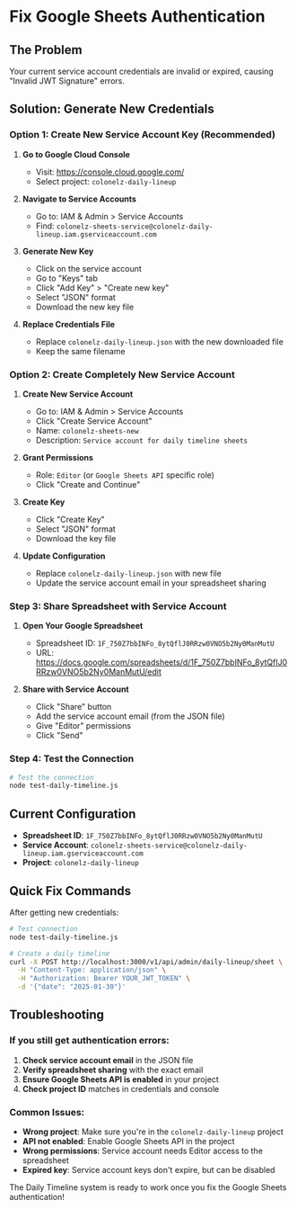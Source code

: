 # Fix Google Sheets Authentication

## The Problem
Your current service account credentials are invalid or expired, causing "Invalid JWT Signature" errors.

## Solution: Generate New Credentials

### Option 1: Create New Service Account Key (Recommended)

1. **Go to Google Cloud Console**
   - Visit: https://console.cloud.google.com/
   - Select project: `colonelz-daily-lineup`

2. **Navigate to Service Accounts**
   - Go to: IAM & Admin > Service Accounts
   - Find: `colonelz-sheets-service@colonelz-daily-lineup.iam.gserviceaccount.com`

3. **Generate New Key**
   - Click on the service account
   - Go to "Keys" tab
   - Click "Add Key" > "Create new key"
   - Select "JSON" format
   - Download the new key file

4. **Replace Credentials File**
   - Replace `colonelz-daily-lineup.json` with the new downloaded file
   - Keep the same filename

### Option 2: Create Completely New Service Account

1. **Create New Service Account**
   - Go to: IAM & Admin > Service Accounts
   - Click "Create Service Account"
   - Name: `colonelz-sheets-new`
   - Description: `Service account for daily timeline sheets`

2. **Grant Permissions**
   - Role: `Editor` (or `Google Sheets API` specific role)
   - Click "Create and Continue"

3. **Create Key**
   - Click "Create Key"
   - Select "JSON" format
   - Download the key file

4. **Update Configuration**
   - Replace `colonelz-daily-lineup.json` with new file
   - Update the service account email in your spreadsheet sharing

### Step 3: Share Spreadsheet with Service Account

1. **Open Your Google Spreadsheet**
   - Spreadsheet ID: `1F_750Z7bbINFo_8ytQflJ0RRzw0VNO5b2Ny0ManMutU`
   - URL: https://docs.google.com/spreadsheets/d/1F_750Z7bbINFo_8ytQflJ0RRzw0VNO5b2Ny0ManMutU/edit

2. **Share with Service Account**
   - Click "Share" button
   - Add the service account email (from the JSON file)
   - Give "Editor" permissions
   - Click "Send"

### Step 4: Test the Connection

```bash
# Test the connection
node test-daily-timeline.js
```

## Current Configuration

- **Spreadsheet ID**: `1F_750Z7bbINFo_8ytQflJ0RRzw0VNO5b2Ny0ManMutU`
- **Service Account**: `colonelz-sheets-service@colonelz-daily-lineup.iam.gserviceaccount.com`
- **Project**: `colonelz-daily-lineup`

## Quick Fix Commands

After getting new credentials:

```bash
# Test connection
node test-daily-timeline.js

# Create a daily timeline
curl -X POST http://localhost:3000/v1/api/admin/daily-lineup/sheet \
  -H "Content-Type: application/json" \
  -H "Authorization: Bearer YOUR_JWT_TOKEN" \
  -d '{"date": "2025-01-30"}'
```

## Troubleshooting

### If you still get authentication errors:

1. **Check service account email** in the JSON file
2. **Verify spreadsheet sharing** with the exact email
3. **Ensure Google Sheets API is enabled** in your project
4. **Check project ID** matches in credentials and console

### Common Issues:

- **Wrong project**: Make sure you're in the `colonelz-daily-lineup` project
- **API not enabled**: Enable Google Sheets API in the project
- **Wrong permissions**: Service account needs Editor access to the spreadsheet
- **Expired key**: Service account keys don't expire, but can be disabled

The Daily Timeline system is ready to work once you fix the Google Sheets authentication!